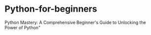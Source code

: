 # Python-for-beginners
Python Mastery: A Comprehensive Beginner's Guide to Unlocking the Power of Python"

